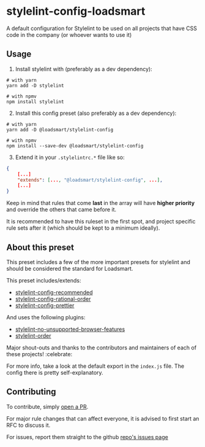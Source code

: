 # stylelint-config-loadsmart
A default configuration for Stylelint to be used on all projects that have CSS code in the company (or whoever wants to use it)

## Usage

1. Install stylelint with (preferably as a dev dependency):
```shell
# with yarn
yarn add -D stylelint

# with npmv
npm install stylelint
```

2. Install this config preset (also preferably as a dev dependency):
```shell
# with yarn
yarn add -D @loadsmart/stylelint-config

# with npmv
npm install --save-dev @loadsmart/stylelint-config
```

3. Extend it in your `.stylelintrc.*` file like so:
```json
{
    [...]
    "extends": [..., "@loadsmart/stylelint-config", ...],
    [...]
}
```

Keep in mind that rules that come **last** in the array will have **higher priority** and override the others that came before it.

It is recommended to have this ruleset in the first spot, and project specific rule sets after it (which should be kept to a minimum ideally).

## About this preset

This preset includes a few of the more important presets for stylelint and should be considered the standard for Loadsmart.

This preset includes/extends:

- [stylelint-config-recommended](https://github.com/stylelint/stylelint-config-recommended)
- [stylelint-config-rational-order](https://github.com/constverum/stylelint-config-rational-order)
- [stylelint-config-prettier](https://github.com/prettier/stylelint-config-prettier)

And uses the following plugins:

- [stylelint-no-unsupported-browser-features](https://github.com/ismay/stylelint-no-unsupported-browser-features)
- [stylelint-order](https://github.com/hudochenkov/stylelint-order)

Major shout-outs and thanks to the contributors and maintainers of each of these projects! :celebrate:

For more info, take a look at the default export in the `index.js` file. The config there is pretty self-explanatory.

## Contributing

To contribute, simply [open a PR](https://github.com/loadsmart/stylelint-config-loadsmart/pulls).

For major rule changes that can affect everyone, it is advised to first start an RFC to discuss it.

For issues, report them straight to the github [repo's issues page](https://github.com/loadsmart/stylelint-config-loadsmart/issues)